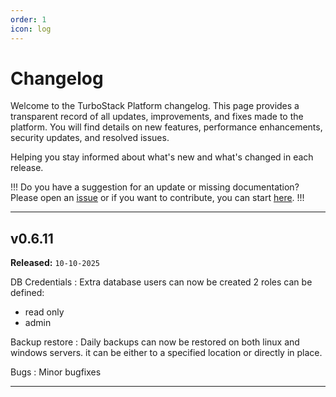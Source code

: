 ```yaml
---
order: 1
icon: log
---
```

# Changelog

Welcome to the TurboStack Platform changelog. This page provides a transparent record of all updates, improvements, and fixes made to the platform. You will find details on new features, performance enhancements, security updates, and resolved issues.

Helping you stay informed about what's new and what's changed in each release.

!!!
Do you have a suggestion for an update or missing documentation? Please open an [issue](https://github.com/HOSTED-POWER/docs-turbostack-app/issues) 
or if you want to contribute, you can start [here](https://github.com/HOSTED-POWER/docs-turbostack-app/fork).
!!!

---
## v0.6.11

**Released:** `10-10-2025`


DB Credentials
: Extra database users can now be created
  2 roles can be defined:

  - read only
  - admin

Backup restore
: Daily backups can now be restored on both linux and windows servers.
  it can be either to a specified location or directly in place.

Bugs
: Minor bugfixes


---
